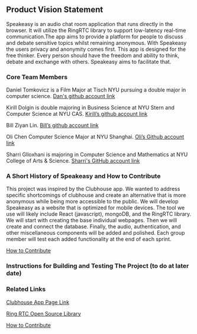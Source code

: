 ## Product Vision Statement
Speakeasy is an audio chat room application that runs directly in the browser. It will utilize the RingRTC library to support low-latency real-time communication.The app aims to provide a platform for people to discuss and debate sensitive topics whilst remaining anonymous. With Speakeasy the users privacy and anonymity comes first. This app is designed for the free thinker. Every person should have the freedom and ability to think, debate and exchange with others. Speakeasy aims to facilitate that. 

### Core Team Members
Daniel Tomkovicz is a Film Major at Tisch NYU pursuing a double major in computer science.
[Dan's github account link](https://github.com/dtomkovicz) 

Kirill Dolgin is double majoring in Business Science at NYU Stern and Computer Science at NYU CAS.
[Kirill’s github account link](https://github.com/KirDolgin)

Bill Ziyan Lin. 
[Bill’s github account link](https://github.com/CH33ZED)

Oli Chen Computer Science Major at NYU Shanghai.
[Oli’s Github account link](https://github.com/solidstatechen)

Sharri Glloxhani is majoring in Computer Science and Mathematics at NYU College of Arts & Science. 
[Sharri's GitHub account link](https://github.com/SharriGlloxhani)

### A Short History of Speakeasy and How to Contribute
This project was inspired by the Clubhouse app. We wanted to address specific shortcomings of clubhouse and create an alternative that is more anonymous while being more accessible to the public. We will develop Speakeasy as a website that is optimized for mobile devices. The tool we use will likely include React (javascript), mongoDB, and the RingRTC library. We will start with creating the base individual webpages. Then we will create and connect the database. Finally, the audio, authentication, and other miscellaneous components will be added and polished. Each group member will test each added functionality at the end of each sprint. 

[How to Contribute](https://github.com/agile-dev-assignments/project-setup-team-baliton-portal-speakeasy/blob/master/CONTRIBUTING.md)

### Instructions for Building and Testing The Project (to do at later date)
### Related Links
[Clubhouse App Page Link](https://apps.apple.com/us/app/clubhouse-drop-in-audio-chat/id1503133294)

[Ring RTC Open Source Library](https://github.com/signalapp/ringrtc)

[How to Contribute](https://github.com/agile-dev-assignments/project-setup-team-baliton-portal-speakeasy/blob/master/CONTRIBUTING.md)

